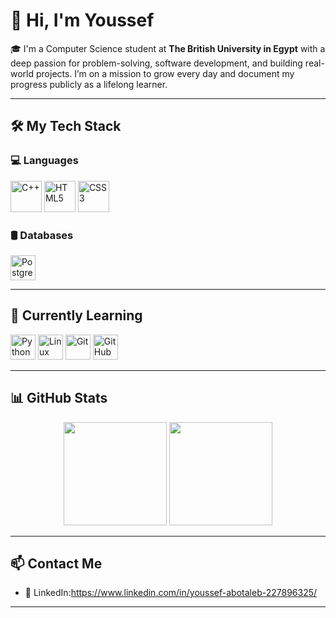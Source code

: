 # 👋 Hi, I'm Youssef

🎓 I'm a Computer Science student at **The British University in Egypt** with a deep passion for problem-solving, software development, and building real-world projects. I’m on a mission to grow every day and document my progress publicly as a lifelong learner.

---

## 🛠️ My Tech Stack

### 💻 Languages  
<p align="left">
  <img src="https://cdn.jsdelivr.net/gh/devicons/devicon/icons/cplusplus/cplusplus-original.svg" width="50" height="50" alt="C++"/>
  <img src="https://cdn.jsdelivr.net/gh/devicons/devicon/icons/html5/html5-original.svg" width="50" height="50" alt="HTML5"/>
  <img src="https://cdn.jsdelivr.net/gh/devicons/devicon/icons/css3/css3-original.svg" width="50" height="50" alt="CSS3"/>
</p>

### 🛢️ Databases  
<p align="left">
  <img src="https://cdn.jsdelivr.net/gh/devicons/devicon/icons/postgresql/postgresql-original.svg" width="40" height="40" alt="PostgreSQL"/>
</p>

---

## 📘 Currently Learning

<p align="left">
  <img src="https://cdn.jsdelivr.net/gh/devicons/devicon/icons/python/python-original.svg" width="40" height="40" alt="Python"/>
  <img src="https://cdn.jsdelivr.net/gh/devicons/devicon/icons/linux/linux-original.svg" width="40" height="40" alt="Linux"/>
  <img src="https://cdn.jsdelivr.net/gh/devicons/devicon/icons/git/git-original.svg" width="40" height="40" alt="Git"/>
  <img src="https://cdn.jsdelivr.net/gh/devicons/devicon/icons/github/github-original.svg" width="40" height="40" alt="GitHub"/>
</p>

---

## 📊 GitHub Stats

<p align="center">
  <img src="https://github-readme-stats.vercel.app/api?username=youssefyass&show_icons=true&theme=radical" height="165">
  <img src="https://github-readme-stats.vercel.app/api/top-langs/?username=youssefyass&layout=compact&theme=radical" height="165">
</p>

---

## 📫 Contact Me

- 💼 LinkedIn:https://www.linkedin.com/in/youssef-abotaleb-227896325/

---
